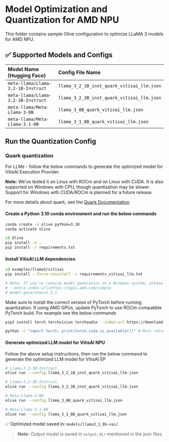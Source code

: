 # Model Optimization and Quantization for AMD NPU

This folder contains sample Olive configuration to optimize LLaMA 3 models for AMD NPU.

## ✅ Supported Models and Configs
| Model Name (Hugging Face)                         | Config File Name                  |
|:--------------------------------------------------|:----------------------------------|
| `meta-llama/Llama-3.2-1B-Instruct`                | `llama_3_2_1B_inst_quark_vitisai_llm.json`  |
| `meta-llama/Llama-3.2-3B-Instruct`                | `llama_3_2_3B_inst_quark_vitisai_llm.json`  |
| `meta-llama/Meta-Llama-3-8B`                      | `llama_3_8B_quark_vitisai_llm.json`  |
| `meta-llama/Meta-Llama-3.1-8B`                    | `llama_3_1_8B_quark_vitisai_llm.json`  |

## **Run the Quantization Config**

### **Quark quantization**

For LLMs - follow the below commands to generate the optimized model for VitisAI Execution Provider.

**Note:** We’ve tested it on Linux with ROCm and on Linux with CUDA. It is also supported on Windows with CPU, though quantization may be slower. Support for Windows with CUDA/ROCm is planned for a future release.

For more details about quark, see the [Quark Documentation](https://quark.docs.amd.com/latest/)

#### Create a Python 3.10 conda environment and run the below commands
```bash
conda create -n olive python=3.10
conda activate olive
```

```bash
cd Olive
pip install -e .
pip install -r requirements.txt
```

#### Install VitisAI LLM dependencies

```bash
cd examples/llama3/vitisai
pip install --force-reinstall -r requirements_vitisai_llm.txt

# Note: If you're running model generation on a Windows system, please uncomment the following line in requirements_vitisai_llm.txt:
# --extra-index-url=https://pypi.amd.com/simple
# model-generate==1.5.1
```
Make sure to install the correct version of PyTorch before running quantization. If using AMD GPUs, update PyTorch to use ROCm-compatible PyTorch build. For example see the below commands

```bash
pip3 install torch torchvision torchaudio --index-url https://download.pytorch.org/whl/rocm6.1

python -c "import torch; print(torch.cuda.is_available())" # Must return `True`
```
#### Generate optimized LLM model for VitisAI NPU
Follow the above setup instructions, then run the below command to generate the optimized LLM model for VitisAI EP

```bash
# Llama-3.2-1B-Instruct
olive run --config llama_3_2_1B_inst_quark_vitisai_llm.json

# Llama-3.2-3B-Instruct
olive run --config llama_3_2_3B_inst_quark_vitisai_llm.json

# Meta-Llama-3-8B
olive run --config llama_3_8B_quark_vitisai_llm.json

# Meta-Llama-3.1-8B
olive run --config llama_3_1_8B_quark_vitisai_llm.json
```

✅ Optimized model saved in: `models/llama3_1_8b-vai/`

> **Note:** Output model is saved in `output_dir` mentioned in the json files.

